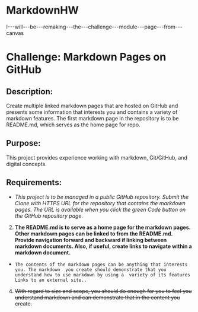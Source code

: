 # MarkdownHW

I---will---be---remaking---the---challenge---module---page---from---canvas

Challenge: Markdown Pages on GitHub
===================================

Description: 
------------
Create multiple linked markdown pages that are hosted on GitHub and presents some 
information that interests you and contains a variety of markdown features. The 
first markdown page in the repository is to be README.md, which serves as the home 
page for repo.

Purpose: 
--------
This project provides experience working with markdown, Git/GitHub, and digital 
concepts.

Requirements:
-------------

* *This project is to be managed in a public GitHub repository. Submit the Clone with 
HTTPS URL for the repository that contains the markdown pages. The URL is available 
when you click the green Code button on the GitHub repository page.*

2. **The README.md is to serve as a home page for the markdown pages. Other markdown 
pages can be linked to from the README.md. Provide navigation forward and backward 
if linking between markdown documents. Also, if useful, create links to navigate 
within a markdown document.**

* `The contents of the markdown pages can be anything that interests you. The markdown 
you create should demonstrate that you understand how to use markdown by using a 
variety of its features Links to an external site..`

4. ~~With regard to size and scope, you should do enough for you to feel you understand 
markdown and can demonstrate that in the content you create.~~


